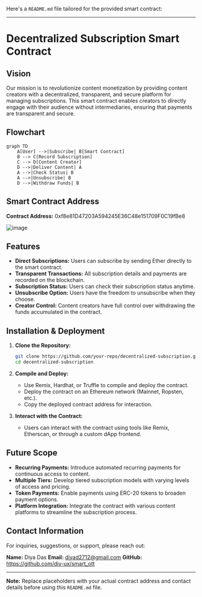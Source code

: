 Here's a `README.md` file tailored for the provided smart contract:

---

# Decentralized Subscription Smart Contract

## Vision

Our mission is to revolutionize content monetization by providing content creators with a decentralized, transparent, and secure platform for managing subscriptions. This smart contract enables creators to directly engage with their audience without intermediaries, ensuring that payments are transparent and secure.

## Flowchart

```mermaid
graph TD
    A[User] -->|Subscribe| B[Smart Contract]
    B --> C[Record Subscription]
    C --> D[Content Creator]
    D -->|Deliver Content| A
    A -->|Check Status| B
    A -->|Unsubscribe| B
    D -->|Withdraw Funds| B
```

## Smart Contract Address

**Contract Address:** 0xf8e81D47203A594245E36C48e151709F0C19fBe8

![image](https://github.com/user-attachments/assets/0321997d-e5e0-4223-b826-8ce629797b47)



## Features

- **Direct Subscriptions:** Users can subscribe by sending Ether directly to the smart contract.
- **Transparent Transactions:** All subscription details and payments are recorded on the blockchain.
- **Subscription Status:** Users can check their subscription status anytime.
- **Unsubscribe Option:** Users have the freedom to unsubscribe when they choose.
- **Creator Control:** Content creators have full control over withdrawing the funds accumulated in the contract.

## Installation & Deployment

1. **Clone the Repository:**
    ```bash
    git clone https://github.com/your-repo/decentralized-subscription.git
    cd decentralized-subscription
    ```

2. **Compile and Deploy:**
   - Use Remix, Hardhat, or Truffle to compile and deploy the contract.
   - Deploy the contract on an Ethereum network (Mainnet, Ropsten, etc.).
   - Copy the deployed contract address for interaction.

3. **Interact with the Contract:**
   - Users can interact with the contract using tools like Remix, Etherscan, or through a custom dApp frontend.

## Future Scope

- **Recurring Payments:** Introduce automated recurring payments for continuous access to content.
- **Multiple Tiers:** Develop tiered subscription models with varying levels of access and pricing.
- **Token Payments:** Enable payments using ERC-20 tokens to broaden payment options.
- **Platform Integration:** Integrate the contract with various content platforms to streamline the subscription process.

## Contact Information

For inquiries, suggestions, or support, please reach out:

**Name:** Diya Das
**Email:** diyad2712@gmail.com
**GitHub:** https://github.com/diy-ux/smart_ott


---

**Note:** Replace placeholders with your actual contract address and contact details before using this `README.md` file.
